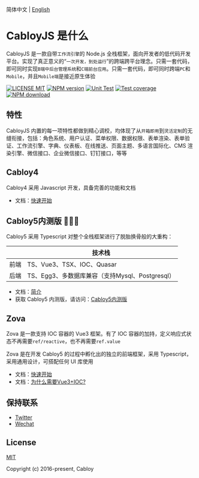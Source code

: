 简体中文 | [English](./README.md)

# CabloyJS 是什么

CabloyJS 是一款自带`工作流引擎`的 Node.js 全栈框架，面向开发者的低代码开发平台。实现了真正意义的“`一次开发，到处运行`”的跨端跨平台理念。只需一套代码，即可同时实现`B端中后台管理系统`和`C端前台应用`。只需一套代码，即可同时跨端`PC`和`Mobile`，并且`Mobile端`是接近原生体验

[![LICENSE MIT][license-image]][license-url]
[![NPM version][npm-image]][npm-url]
[![Unit Test][test-image]][test-url]
[![Test coverage][codecov-image]][codecov-url]
[![NPM download][download-image]][download-url]

[license-image]: https://img.shields.io/badge/license-MIT-blue.svg
[license-url]: https://github.com/cabloy/cabloy/blob/master/LICENSE
[npm-image]: https://img.shields.io/npm/v/cabloy.svg?style=flat-square
[npm-url]: https://npmjs.com/package/cabloy
[test-image]: https://github.com/cabloy/cabloy/workflows/actions-unittest/badge.svg
[test-url]: https://github.com/cabloy/cabloy/actions
[codecov-image]: https://img.shields.io/codecov/c/github/cabloy/cabloy.svg?style=flat-square
[codecov-url]: https://codecov.io/gh/cabloy/cabloy
[download-image]: https://img.shields.io/npm/dm/cabloy?color=orange&label=npm%20downloads
[download-url]: https://npmjs.com/package/cabloy

## 特性

CabloyJS 内置的每一项特性都做到精心调校，均体现了从`开箱即用`到`灵活定制`的无缝衔接，包括：角色系统、用户认证、菜单权限、数据权限、表单渲染、表单验证、工作流引擎、字典、仪表板、在线推送、页面主题、多语言国际化、CMS 渲染引擎、微信接口、企业微信接口、钉钉接口，等等

## Cabloy4

Cabloy4 采用 Javascript 开发，具备完善的功能和文档

- 文档：[快速开始](https://cabloy.com/zh-cn/articles/guide-quick-start.html)

## Cabloy5内测版 🚀🚀🚀

Cabloy5 采用 Typescript 对整个全栈框架进行了脱胎换骨般的大重构：

|      | 技术栈                                          |
| ---- | ----------------------------------------------- |
| 前端 | TS、Vue3、TSX、IOC、Quasar                      |
| 后端 | TS、Egg3、多数据库兼容（支持Mysql、Postgresql） |

- 文档：[简介](https://zova.cabloy.com/zh/cabloy/start/introduction.html)
- 获取 Cabloy5 内测版，请访问：[Cabloy5内测版](https://store.cabloy.com/zh-cn/articles/Cabloy5-Internal-Testing.html)

## Zova

Zova 是一款支持 IOC 容器的 Vue3 框架。有了 IOC 容器的加持，定义响应式状态不再需要`ref/reactive`，也不再需要`ref.value`

Zova 是在开发 Cabloy5 的过程中孵化出的独立的前端框架，采用 Typescript，采用通用设计，可搭配任何 UI 库使用

- 文档：[快速开始](https://zova.cabloy.com/zh/guide/start/introduction.html)
- 文档：[为什么需要Vue3+IOC?](https://zova.cabloy.com/zh/guide/start/why.html)

## 保持联系

- [Twitter](https://twitter.com/zhennann2024)
- [Wechat](./cabloy-docs/zh/assets/img/wx-zhennann.jpg)

## License

[MIT](./LICENSE)

Copyright (c) 2016-present, Cabloy
